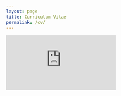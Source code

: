 ```yaml
---
layout: page
title: Curriculum Vitae
permalink: /cv/
---
```

![CV](https://github.com/jaketarnow/jaketarnow.github.io/blob/master/_pdfs/TarnowResume_Spring2017.pdf)
